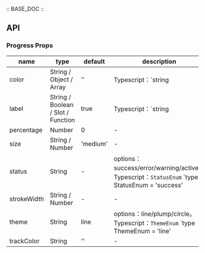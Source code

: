 :: BASE_DOC ::

## API

### Progress Props

name | type | default | description | required
-- | -- | -- | -- | --
color | String / Object / Array | '' | Typescript：`string | Array<string> | Record<string, string>` | N
label | String / Boolean / Slot / Function | true | Typescript：`string | boolean | TNode`。[see more ts definition](https://github.com/Tencent/tdesign-vue/blob/develop/src/common.ts) | N
percentage | Number | 0 | \- | N
size | String / Number | 'medium' | \- | N
status | String | - | options：success/error/warning/active。Typescript：`StatusEnum` `type StatusEnum = 'success' | 'error' | 'warning' | 'active'`。[see more ts definition](https://github.com/Tencent/tdesign-vue/tree/develop/src/progress/type.ts) | N
strokeWidth | String / Number | - | \- | N
theme | String | line | options：line/plump/circle。Typescript：`ThemeEnum` `type ThemeEnum = 'line' | 'plump' | 'circle'`。[see more ts definition](https://github.com/Tencent/tdesign-vue/tree/develop/src/progress/type.ts) | N
trackColor | String | '' | \- | N
